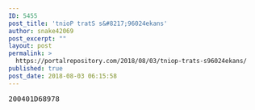 ```yaml
---
ID: 5455
post_title: 'tnioP tratS s&#8217;96024ekans'
author: snake42069
post_excerpt: ""
layout: post
permalink: >
  https://portalrepository.com/2018/08/03/tniop-trats-s96024ekans/
published: true
post_date: 2018-08-03 06:15:58
---
```

<pre>200401D68978</pre>